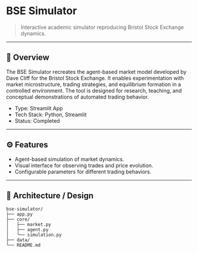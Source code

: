 # BSE Simulator

> Interactive academic simulator reproducing Bristol Stock Exchange dynamics.

---

## 📘 Overview

The BSE Simulator recreates the agent-based market model developed by Dave Cliff for the Bristol Stock Exchange. It enables experimentation with market microstructure, trading strategies, and equilibrium formation in a controlled environment. The tool is designed for research, teaching, and conceptual demonstrations of automated trading behavior.

- Type: Streamlit App  
- Tech Stack: Python, Streamlit  
- Status: Completed  

---

## ⚙️ Features

- Agent-based simulation of market dynamics.  
- Visual interface for observing trades and price evolution.  
- Configurable parameters for different trading behaviors.  

---

## 🧩 Architecture / Design

```text
bse-simulator/
├── app.py
├── core/
│   ├── market.py
│   ├── agent.py
│   └── simulation.py
├── data/
└── README.md
